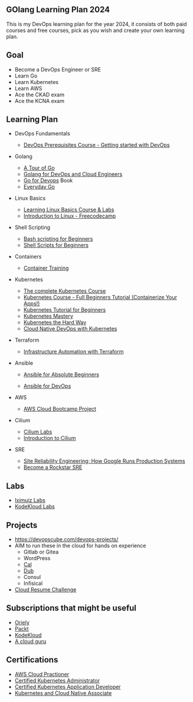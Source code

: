 ## GOlang Learning Plan 2024

This is my DevOps learning plan for the year 2024, it consists of both paid courses and free courses, pick as you wish and create your own learning plan.

## Goal
- Become a DevOps Engineer or SRE
- Learn Go
- Learn Kubernetes
- Learn AWS
- Ace the CKAD exam
- Ace the KCNA exam

## Learning Plan

- DevOps Fundamentals
  - [DevOps Prerequisites Course - Getting started with DevOps](https://www.youtube.com/watch?v=Wvf0mBNGjXY)

- Golang
  - [A Tour of Go](https://go.dev/tour/)
  - [Golang for DevOps and Cloud Engineers](https://www.udemy.com/course/golang-for-devops-and-cloud-engineers)
  - [Go for Devops](https://www.packtpub.com/product/go-for-devops/9781801818896) Book
  - [Everyday Go](https://openfaas.gumroad.com/l/everyday-golang?layout=profile)

- Linux Basics
  - [Learning Linux Basics Course & Labs](https://kodekloud.com/courses/the-linux-basics-course/)
  - [Introduction to Linux - Freecodecamp](https://www.youtube.com/watch?v=sWbUDq4S6Y8)

- Shell Scripting
  - [Bash scripting for Beginners](https://www.youtube.com/watch?v=tK9Oc6AEnR4)
  - [Shell Scripts for Beginners](https://kodekloud.com/courses/shell-scripts-for-beginners/)
- Containers
  - [Container Training](https://container.training/)

- Kubernetes
  - [The complete Kubernetes Course](https://www.udemy.com/course/learn-devops-the-complete-kubernetes-course/)
  - [Kubernetes Course - Full Beginners Tutorial (Containerize Your Apps!)](https://www.youtube.com/watch?v=d6WC5n9G_sM)
  - [Kubernetes Tutorial for Beginners ](https://www.youtube.com/watch?v=X48VuDVv0do)
  - [Kubernetes Mastery](https://www.udemy.com/course/kubernetesmastery/)
  - [Kubernetes the Hard Way](https://github.com/kelseyhightower/kubernetes-the-hard-way)
  - [Cloud Native DevOps with Kubernetes](https://www.oreilly.com/library/view/cloud-native-devops/9781492040750/)

- Terraform
  - [Infrastructure Automation with Terraform](https://www.udemy.com/course/learn-devops-infrastructure-automation-with-terraform/)

- Ansible
  - [Ansible for Absolute Beginners](https://kodekloud.com/courses/ansible-for-the-absolute-beginners-course/)

  - [Ansible for DevOps](https://leanpub.com/ansible-for-devops/)

- AWS
  - [AWS Cloud Bootcamp Project](https://www.youtube.com/watch?v=zA8guDqfv40)

- Cilium
   - [Cilium Labs](https://cilium.io/labs/)
   - [Introduction to Cilium](https://training.linuxfoundation.org/training/introduction-to-cilium-lfs146x/)

- SRE
  - [Site Reliability Engineering: How Google Runs Production Systems](https://sre.google/sre-book/table-of-contents/)
  - [Become a Rockstar SRE](https://www.packtpub.com/product/becoming-a-rockstar-sre/9781803239224#:~:text=With%20a%20focus%20on%20reliability,how%20of%20site%20reliability%20engineering.)


## Labs
- [Iximuiz Labs](https://labs.iximiuz.com/)
- [KodeKloud Labs](https://kodekloud.com)

## Projects
- https://devopscube.com/devops-projects/
- AIM to run these in the cloud for hands on experience
  - Gitlab or Gitea
  - WordPress
  - [Cal](https://Cal.com)
  - [Dub](https://Dub.co)
  - Consul
  - Infisical
- [Cloud Resume Challenge](https://cloudresumechallenge.dev/docs/the-challenge/aws/)

## Subscriptions that might be useful
- [Oriely](https://oreilly.com)
- [Packt](https://www.packtpub.com)
- [KodeKloud](kodekloud.com])
- [A cloud guru](https://www.pluralsight.com/cloud-guru)

## Certifications

- [AWS Cloud Practioner](https://aws.amazon.com/certification/certified-cloud-practitioner/)
- [Certified Kubernetes Administrator](https://training.linuxfoundation.org/certification/certified-kubernetes-administrator-cka/)
- [Certified Kubernetes Application Developer](https://training.linuxfoundation.org/certification/certified-kubernetes-application-developer-ckad/)
- [Kubernetes and Cloud Native Associate](https://training.linuxfoundation.org/certification/kubernetes-cloud-native-associate/)
